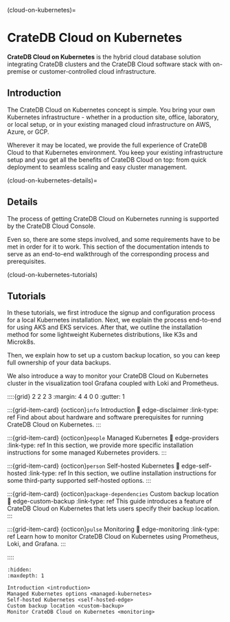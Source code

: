 (cloud-on-kubernetes)=
# CrateDB Cloud on Kubernetes

**CrateDB Cloud on Kubernetes** is the hybrid cloud database solution 
integrating CrateDB clusters and the CrateDB Cloud software stack with
on-premise or customer-controlled cloud infrastructure.

## Introduction

The CrateDB Cloud on Kubernetes concept is simple. You bring your own 
Kubernetes infrastructure - whether in a production site, office, laboratory,
or local setup, or in your existing managed cloud infrastructure on AWS,
Azure, or GCP.

Wherever it may be located, we provide the full experience of CrateDB
Cloud to that Kubernetes environment. You keep your existing
infrastructure setup and you get all the benefits of CrateDB Cloud on
top: from quick deployment to seamless scaling and easy cluster
management.

(cloud-on-kubernetes-details)=
## Details

The process of getting CrateDB Cloud on Kubernetes running is 
supported by the CrateDB Cloud Console.

Even so, there are some steps involved, and some requirements have to be
met in order for it to work. This section of the documentation intends
to serve as an end-to-end walkthrough of the corresponding process and
prerequisites.

(cloud-on-kubernetes-tutorials)
## Tutorials

In these tutorials, we first introduce the signup and configuration
process for a local Kubernetes installation. Next, we explain the
process end-to-end for using AKS and EKS services. After that, we
outline the installation method for some lightweight Kubernetes
distributions, like K3s and Microk8s.

Then, we explain how to set up a custom backup location, so you can keep
full ownership of your data backups.

We also introduce a way to monitor your CrateDB Cloud on Kubernetes cluster
in the visualization tool Grafana coupled with Loki and Prometheus.

::::{grid} 2 2 2 3
:margin: 4 4 0 0
:gutter: 1

:::{grid-item-card} {octicon}`info` Introduction
:link: edge-disclaimer
:link-type: ref
Find about about hardware and software prerequisites for 
running CrateDB Cloud on Kubernetes.
:::

:::{grid-item-card} {octicon}`people` Managed Kubernetes
:link: edge-providers
:link-type: ref
In this section, we provide more specific installation instructions 
for some managed Kubernetes providers.
:::

:::{grid-item-card} {octicon}`person` Self-hosted Kubernetes
:link: edge-self-hosted
:link-type: ref
In this section, we outline installation instructions for some 
third-party supported self-hosted options.
:::

:::{grid-item-card} {octicon}`package-dependencies` Custom backup location
:link: edge-custom-backup
:link-type: ref
This guide introduces a feature of CrateDB Cloud on Kubernetes 
that lets users specify their backup location.
:::

:::{grid-item-card} {octicon}`pulse` Monitoring
:link: edge-monitoring
:link-type: ref
Learn how to monitor CrateDB Cloud on Kubernetes using Prometheus,
Loki, and Grafana.
:::

::::

```{toctree}
:hidden:
:maxdepth: 1

Introduction <introduction>
Managed Kubernetes options <managed-kubernetes>
Self-hosted Kubernetes <self-hosted-edge>
Custom backup location <custom-backup>
Monitor CrateDB Cloud on Kubernetes <monitoring>
```
